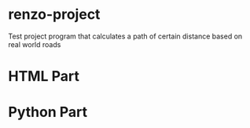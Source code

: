 # renzo-project
Test project program that calculates a path of certain distance based on real world roads


# HTML Part


# Python Part
